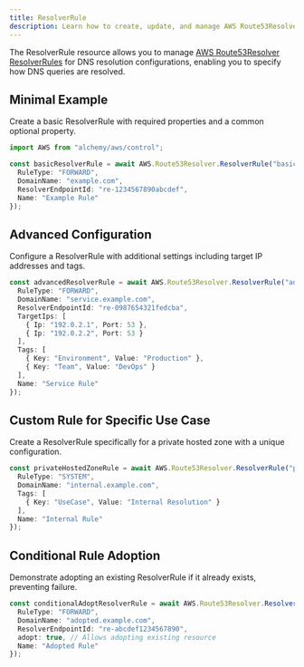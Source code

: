 ```yaml
---
title: ResolverRule
description: Learn how to create, update, and manage AWS Route53Resolver ResolverRules using Alchemy Cloud Control.
---
```



The ResolverRule resource allows you to manage [AWS Route53Resolver ResolverRules](https://docs.aws.amazon.com/route53resolver/latest/userguide/) for DNS resolution configurations, enabling you to specify how DNS queries are resolved.

## Minimal Example

Create a basic ResolverRule with required properties and a common optional property.

```ts
import AWS from "alchemy/aws/control";

const basicResolverRule = await AWS.Route53Resolver.ResolverRule("basicResolverRule", {
  RuleType: "FORWARD",
  DomainName: "example.com",
  ResolverEndpointId: "re-1234567890abcdef",
  Name: "Example Rule"
});
```

## Advanced Configuration

Configure a ResolverRule with additional settings including target IP addresses and tags.

```ts
const advancedResolverRule = await AWS.Route53Resolver.ResolverRule("advancedResolverRule", {
  RuleType: "FORWARD",
  DomainName: "service.example.com",
  ResolverEndpointId: "re-0987654321fedcba",
  TargetIps: [
    { Ip: "192.0.2.1", Port: 53 },
    { Ip: "192.0.2.2", Port: 53 }
  ],
  Tags: [
    { Key: "Environment", Value: "Production" },
    { Key: "Team", Value: "DevOps" }
  ],
  Name: "Service Rule"
});
```

## Custom Rule for Specific Use Case

Create a ResolverRule specifically for a private hosted zone with a unique configuration.

```ts
const privateHostedZoneRule = await AWS.Route53Resolver.ResolverRule("privateHostedZoneRule", {
  RuleType: "SYSTEM",
  DomainName: "internal.example.com",
  Tags: [
    { Key: "UseCase", Value: "Internal Resolution" }
  ],
  Name: "Internal Rule"
});
```

## Conditional Rule Adoption

Demonstrate adopting an existing ResolverRule if it already exists, preventing failure.

```ts
const conditionalAdoptResolverRule = await AWS.Route53Resolver.ResolverRule("conditionalAdoptResolverRule", {
  RuleType: "FORWARD",
  DomainName: "adopted.example.com",
  ResolverEndpointId: "re-abcdef1234567890",
  adopt: true, // Allows adopting existing resource
  Name: "Adopted Rule"
});
```
